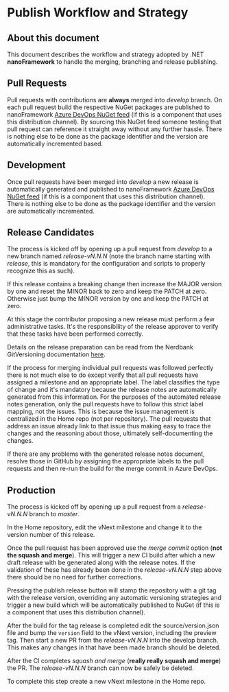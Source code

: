 # Publish Workflow and Strategy

## About this document

This document describes the workflow and strategy adopted by .NET **nanoFramework** to handle the merging, branching and release publishing.

## Pull Requests

Pull requests with contributions are **always** merged into _develop_ branch.
On each pull request build the respective NuGet packages are published to nanoFramework [Azure DevOps NuGet feed](https://dev.azure.com/nanoframework/feed/_packaging?_a=feed&feed=sandbox) (if this is a component that uses this distribution channel). By sourcing this NuGet feed someone testing that pull request can reference it straight away without any further hassle.
There is nothing else to be done as the package identifier and the version are automatically incremented based.

## Development

Once pull requests have been merged into _develop_ a new release is automatically generated and published to nanoFramework [Azure DevOps NuGet feed](https://dev.azure.com/nanoframework/feed/_packaging?_a=feed&feed=sandbox) (if this is a component that uses this distribution channel).
There is nothing else to be done as the package identifier and the version are automatically incremented.

## Release Candidates

The process is kicked off by opening up a pull request from _develop_ to a new branch named _release-vN.N.N_ (note the branch name starting with _release_, this is mandatory for the configuration and scripts to properly recognize this as such).

If this release contains a breaking change then increase the MAJOR version by one and reset the MINOR back to zero and keep the PATCH at zero. Otherwise just bump the MINOR version by one and keep the PATCH at zero.

At this stage the contributor proposing a new release must perform a few administrative tasks. It's the responsibility of the release approver to verify that these tasks have been performed correctly.

Details on the release preparation can be read from the Nerdbank GitVersioning documentation [here](https://github.com/AArnott/Nerdbank.GitVersioning/blob/master/doc/nbgv-cli.md#preparing-a-release).

If the process for merging individual pull requests was followed perfectly there is not much else to do except verify that all pull requests have assigned a milestone and an appropriate label.
The label classifies the type of change and it's mandatory because the release notes are automatically generated from this information.
For the purposes of the automated release notes generation, only the pull requests have to follow this strict label mapping, not the issues. This is because the issue management is centralized in the Home repo (not per repository).
The pull requests that address an issue already link to that issue thus making easy to trace the changes and the reasoning about those, ultimately self-documenting the changes.

If there are any problems with the generated release notes document, resolve those in GitHub by assigning the appropriate labels to the pull requests and then re-run the build for the merge commit in Azure DevOps.

## Production

The process is kicked off by opening up a pull request from a _release-vN.N.N_ branch to _master_.

In the Home repository, edit the vNext milestone and change it to the version number of this release.

Once the pull request has been approved use the _merge commit_ option (**not the squash and merge**). This will trigger a new CI build after which a new draft release with be generated along with the release notes. If the validation of these has already been done in the _release-vN.N.N_ step above there should be no need for further corrections.

Pressing the publish release button will stamp the repository with a git tag with the release version, overriding any automatic versioning strategies and trigger a new build which will be automatically published to NuGet (if this is a component that uses this distribution channel).

After the build for the tag release is completed edit the source/version.json file and bump the `version` field to the vNext version, including the preview tag. Then start a new PR from the _release-vN.N.N_ into the develop branch. This makes any changes in that have been made branch should be deleted.

After the CI completes _squash and merge_ (**really really squash and merge**) the PR. The _release-vN.N.N_ branch can now be safely be deleted.

To complete this step create a new vNext milestone in the Home repo.

